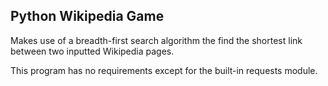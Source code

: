 ## Python Wikipedia Game
Makes use of a breadth-first search algorithm the find the shortest link between two inputted Wikipedia pages. 

This program has no requirements except for the built-in requests module.
